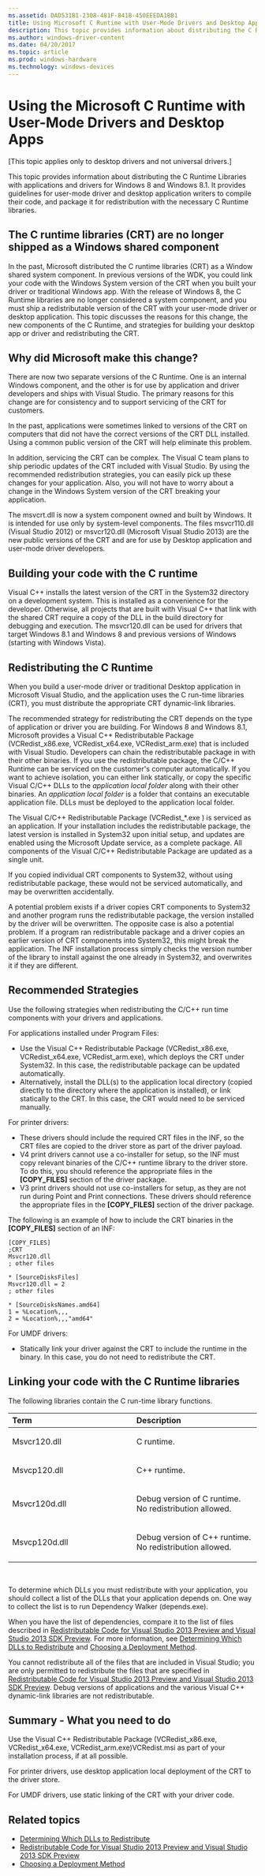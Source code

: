 ```yaml
---
ms.assetid: DAD531B1-2308-481F-841B-450EEEDA1BB1
title: Using Microsoft C Runtime with User-Mode Drivers and Desktop Apps
description: This topic provides information about distributing the C Runtime Libraries with applications and drivers for Windows 8 and Windows 8.1.
ms.author: windows-driver-content
ms.date: 04/20/2017
ms.topic: article
ms.prod: windows-hardware
ms.technology: windows-devices
---
```


# Using the Microsoft C Runtime with User-Mode Drivers and Desktop Apps
[This topic applies only to desktop drivers and not universal drivers.]

This topic provides information about distributing the C Runtime Libraries with applications and drivers for Windows 8 and Windows 8.1. It provides guidelines for user-mode driver and desktop application writers to compile their code, and package it for redistribution with the necessary C Runtime libraries.

## <span id="The_C_runtime_libraries__CRT__are_no_longer_shipped_as_a_Windows_shared_component"></span><span id="the_c_runtime_libraries__crt__are_no_longer_shipped_as_a_windows_shared_component"></span><span id="THE_C_RUNTIME_LIBRARIES__CRT__ARE_NO_LONGER_SHIPPED_AS_A_WINDOWS_SHARED_COMPONENT"></span>The C runtime libraries (CRT) are no longer shipped as a Windows shared component


In the past, Microsoft distributed the C runtime libraries (CRT) as a Window shared system component. In previous versions of the WDK, you could link your code with the Windows System version of the CRT when you built your driver or traditional Windows app. With the release of Windows 8, the C Runtime libraries are no longer considered a system component, and you must ship a redistributable version of the CRT with your user-mode driver or desktop application. This topic discusses the reasons for this change, the new components of the C Runtime, and strategies for building your desktop app or driver and redistributing the CRT.

## <span id="Why_did_Microsoft_make_this_change_"></span><span id="why_did_microsoft_make_this_change_"></span><span id="WHY_DID_MICROSOFT_MAKE_THIS_CHANGE_"></span>Why did Microsoft make this change?


There are now two separate versions of the C Runtime. One is an internal Windows component, and the other is for use by application and driver developers and ships with Visual Studio. The primary reasons for this change are for consistency and to support servicing of the CRT for customers.

In the past, applications were sometimes linked to versions of the CRT on computers that did not have the correct versions of the CRT DLL installed. Using a common public version of the CRT will help eliminate this problem.

In addition, servicing the CRT can be complex. The Visual C team plans to ship periodic updates of the CRT included with Visual Studio. By using the recommended redistribution strategies, you can easily pick up these changes for your application. Also, you will not have to worry about a change in the Windows System version of the CRT breaking your application.

The msvcrt.dll is now a system component owned and built by Windows. It is intended for use only by system-level components. The files msvcr110.dll (Visual Studio 2012) or msvcr120.dll (Microsoft Visual Studio 2013) are the new public versions of the CRT and are for use by Desktop application and user-mode driver developers.

## <span id="Building_your_code_with_the_C_runtime"></span><span id="building_your_code_with_the_c_runtime"></span><span id="BUILDING_YOUR_CODE_WITH_THE_C_RUNTIME"></span>Building your code with the C runtime


Visual C++ installs the latest version of the CRT in the System32 directory on a development system. This is installed as a convenience for the developer. Otherwise, all projects that are built with Visual C++ that link with the shared CRT require a copy of the DLL in the build directory for debugging and execution. The msvcr120.dll can be used for drivers that target Windows 8.1 and Windows 8 and previous versions of Windows (starting with Windows Vista).

## <span id="Redistributing_the_C_Runtime_"></span><span id="redistributing_the_c_runtime_"></span><span id="REDISTRIBUTING_THE_C_RUNTIME_"></span>Redistributing the C Runtime


When you build a user-mode driver or traditional Desktop application in Microsoft Visual Studio, and the application uses the C run-time libraries (CRT), you must distribute the appropriate CRT dynamic-link libraries.

The recommended strategy for redistributing the CRT depends on the type of application or driver you are building. For Windows 8 and Windows 8.1, Microsoft provides a Visual C++ Redistributable Package (VCRedist\_x86.exe, VCRedist\_x64.exe, VCRedist\_arm.exe) that is included with Visual Studio. Developers can chain the redistributable package in with their other binaries. If you use the redistributable package, the C/C++ Runtime can be serviced on the customer's computer automatically. If you want to achieve isolation, you can either link statically, or copy the specific Visual C/C++ DLLs to the *application local folder* along with their other binaries. An *application local folder* is a folder that contains an executable application file. DLLs must be deployed to the application local folder.

The Visual C/C++ Redistributable Package (VCRedist\_\*.exe ) is serviced as an application. If your installation includes the redistributable package, the latest version is installed in System32 upon initial setup, and updates are enabled using the Microsoft Update service, as a complete package. All components of the Visual C/C++ Redistributable Package are updated as a single unit.

If you copied individual CRT components to System32, without using redistributable package, these would not be serviced automatically, and may be overwritten accidentally.

A potential problem exists if a driver copies CRT components to System32 and another program runs the redistributable package, the version installed by the driver will be overwritten. The opposite case is also a potential problem. If a program ran redistributable package and a driver copies an earlier version of CRT components into System32, this might break the application. The INF installation process simply checks the version number of the library to install against the one already in System32, and overwrites it if they are different.

## <span id="Recommended_Strategies"></span><span id="recommended_strategies"></span><span id="RECOMMENDED_STRATEGIES"></span>Recommended Strategies


Use the following strategies when redistributing the C/C++ run time components with your drivers and applications.

For applications installed under Program Files:

-   Use the Visual C++ Redistributable Package (VCRedist\_x86.exe, VCRedist\_x64.exe, VCRedist\_arm.exe), which deploys the CRT under System32. In this case, the redistributable package can be updated automatically.
-   Alternatively, install the DLL(s) to the application local directory (copied directly to the directory where the application is installed), or link statically to the CRT. In this case, the CRT would need to be serviced manually.

For printer drivers:

-   These drivers should include the required CRT files in the INF, so the CRT files are copied to the driver store as part of the driver payload.
-   V4 print drivers cannot use a co-installer for setup, so the INF must copy relevant binaries of the C/C++ runtime library to the driver store. To do this, you should reference the appropriate files in the **\[COPY\_FILES\]** section of the driver package.
-   V3 print drivers should not use co-installers for setup, as they are not run during Point and Print connections. These drivers should reference the appropriate files in the **\[COPY\_FILES\]** section of the driver package.

The following is an example of how to include the CRT binaries in the **\[COPY\_FILES\]** section of an INF:
```Text
[COPY_FILES]
;CRT
Msvcr120.dll
; other files

* [SourceDisksFiles]
Msvcr120.dll = 2 
; other files

* [SourceDisksNames.amd64]
1 = %Location%,,,
2 = %Location%,,,"amd64"
```

For UMDF drivers:

-   Statically link your driver against the CRT to include the runtime in the binary. In this case, you do not need to redistribute the CRT.

## <span id="Linking_your_code_with_the_C_Runtime_libraries"></span><span id="linking_your_code_with_the_c_runtime_libraries"></span><span id="LINKING_YOUR_CODE_WITH_THE_C_RUNTIME_LIBRARIES"></span>Linking your code with the C Runtime libraries


The following libraries contain the C run-time library functions.

<table>
<colgroup>
<col width="50%" />
<col width="50%" />
</colgroup>
<thead>
<tr class="header">
<th align="left">Term</th>
<th align="left">Description</th>
</tr>
</thead>
<tbody>
<tr class="odd">
<td align="left"><p><span id="Msvcr120.dll"></span><span id="msvcr120.dll"></span><span id="MSVCR120.DLL"></span>Msvcr120.dll</p></td>
<td align="left"><p>C runtime.</p></td>
</tr>
<tr class="even">
<td align="left"><p><span id="Msvcp120.dll"></span><span id="msvcp120.dll"></span><span id="MSVCP120.DLL"></span>Msvcp120.dll</p></td>
<td align="left"><p>C++ runtime.</p></td>
</tr>
<tr class="odd">
<td align="left"><p><span id="Msvcr120d.dll"></span><span id="msvcr120d.dll"></span><span id="MSVCR120D.DLL"></span>Msvcr120d.dll</p></td>
<td align="left"><p>Debug version of C runtime. No redistribution allowed.</p></td>
</tr>
<tr class="even">
<td align="left"><p><span id="Msvcp120d.dll_"></span><span id="msvcp120d.dll_"></span><span id="MSVCP120D.DLL_"></span>Msvcp120d.dll</p></td>
<td align="left"><p>Debug version of C++ runtime. No redistribution allowed.</p></td>
</tr>
</tbody>
</table>

 

To determine which DLLs you must redistribute with your application, you should collect a list of the DLLs that your application depends on. One way to collect the list is to run Dependency Walker (depends.exe).

When you have the list of dependencies, compare it to the list of files described in [Redistributable Code for Visual Studio 2013 Preview and Visual Studio 2013 SDK Preview](http://go.microsoft.com/fwlink/p/?linkid=320999). For more information, see [Determining Which DLLs to Redistribute](http://go.microsoft.com/fwlink/p/?linkid=321001) and [Choosing a Deployment Method](http://go.microsoft.com/fwlink/p/?linkid=321651).

You cannot redistribute all of the files that are included in Visual Studio; you are only permitted to redistribute the files that are specified in [Redistributable Code for Visual Studio 2013 Preview and Visual Studio 2013 SDK Preview](http://go.microsoft.com/fwlink/p/?linkid=320999). Debug versions of applications and the various Visual C++ dynamic-link libraries are not redistributable.

## <span id="Summary_-_What_you_need_to_do"></span><span id="summary_-_what_you_need_to_do"></span><span id="SUMMARY_-_WHAT_YOU_NEED_TO_DO"></span>Summary - What you need to do


Use the Visual C++ Redistributable Package (VCRedist\_x86.exe, VCRedist\_x64.exe, VCRedist\_arm.exe)VCRedist.msi as part of your installation process, if at all possible.

For printer drivers, use desktop application local deployment of the CRT to the driver store.

For UMDF drivers, use static linking of the CRT with your driver code.

## <span id="related_topics"></span>Related topics


* [Determining Which DLLs to Redistribute](http://go.microsoft.com/fwlink/p/?linkid=321001)
* [Redistributable Code for Visual Studio 2013 Preview and Visual Studio 2013 SDK Preview](http://go.microsoft.com/fwlink/p/?linkid=320999)
* [Choosing a Deployment Method](http://go.microsoft.com/fwlink/p/?linkid=321651)
 

 






